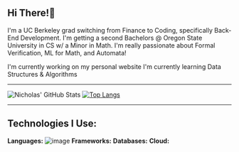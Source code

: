 ## Hi There!👋

  I'm a UC Berkeley grad switching from Finance to Coding, specifically Back-End Development. I'm getting a second Bachelors @ Oregon State University in CS w/ a Minor in Math. I'm really passionate about Formal Verification, ML for Math, and Automata!

  I'm currently working on my personal website
  I'm currently learning Data Structures & Algorithms

  ___________________________________________________________________________________________________________________________________________________________________________________

![Nicholas' GitHub Stats](https://github-readme-stats.vercel.app/api?username=RealNick321&show_icons=true&theme=radical)   [![Top Langs](https://github-readme-stats.vercel.app/api/top-langs/?username=RealNick321&layout=pie)](https://github.com/RealNick321/github-readme-stats)

_______________________________________________________________________________________________________________________________________________________________________________________

## Technologies I Use:

**Languages:**
  ![image]({(https://img.shields.io/badge/Codecov-F01F7A?style=for-the-badge&logo=Codecov&logoColor=white)})
**Frameworks:**
**Databases:**
**Cloud:**


<!--

- 🔭 I’m currently working on ...
- 🌱 I’m currently learning ...
- 👯 I’m looking to collaborate on ...
- 🤔 I’m looking for help with ...
- 💬 Ask me about ...
- 📫 How to reach me: ...
- 😄 Pronouns: ...
- ⚡ Fun fact: ...
-->
